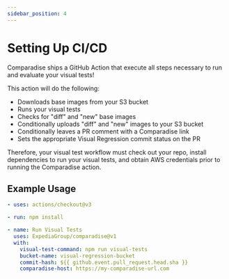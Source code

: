 ```yaml
---
sidebar_position: 4
---
```


# Setting Up CI/CD

Comparadise ships a GitHub Action that execute all steps necessary to run and evaluate your visual tests!

This action will do the following:

- Downloads base images from your S3 bucket
- Runs your visual tests
- Checks for "diff" and "new" base images
- Conditionally uploads "diff" and "new" images to your S3 bucket
- Conditionally leaves a PR comment with a Comparadise link
- Sets the appropriate Visual Regression commit status on the PR

Therefore, your visual test workflow must check out your repo, install dependencies to run your visual tests, and obtain AWS credentials prior to running the Comparadise action.

## Example Usage

```yaml
- uses: actions/checkout@v3

- run: npm install

- name: Run Visual Tests
  uses: ExpediaGroup/comparadise@v1
  with:
    visual-test-command: npm run visual-tests
    bucket-name: visual-regression-bucket
    commit-hash: ${{ github.event.pull_request.head.sha }}
    comparadise-host: https://my-comparadise-url.com
```
